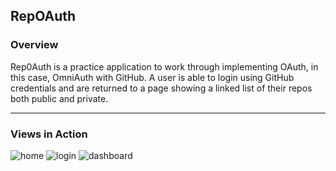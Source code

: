 ## RepOAuth
### Overview

Rep0Auth is a practice application to work through implementing OAuth, in this case, OmniAuth with GitHub. A user is able to login using GitHub credentials and are returned to a page showing a linked list of their repos both public and private.

***
### Views in Action
![home](https://i.ibb.co/6vdZH8v/Screen-Shot-2021-01-03-at-11-23-58-AM.png)
![login](https://i.ibb.co/MkgSHTc/Screen-Shot-2021-01-03-at-11-24-27-AM.png)
![dashboard](https://i.ibb.co/FXMD59C/Screen-Shot-2021-01-03-at-11-24-56-AM.png)
